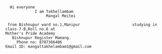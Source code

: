       Hi everyone
                 I am Takhellambam
                      Mangal Meitei
    
     from Bishnupur ward no.1,Manipur                       studying in class-7-B,Roll no.6 at                                                                                             Mother's Pride Academy
       Bishnupur Register Mamang.
         Phone no: 8787366486
    Email ID: mangaltakhelambam1@gmail.com
           
           


         
